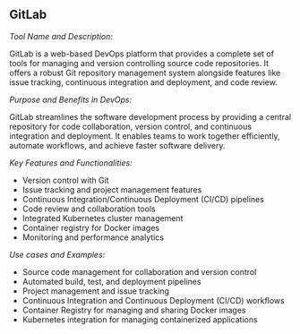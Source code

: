 ## GitLab

*Tool Name and Description:* 

GitLab is a web-based DevOps platform that provides a complete set of tools for managing and version controlling source code repositories. It offers a robust Git repository management system alongside features like issue tracking, continuous integration and deployment, and code review.

*Purpose and Benefits in DevOps:* 

GitLab streamlines the software development process by providing a central repository for code collaboration, version control, and continuous integration and deployment. It enables teams to work together efficiently, automate workflows, and achieve faster software delivery.

*Key Features and Functionalities:*
- Version control with Git
- Issue tracking and project management features
- Continuous Integration/Continuous Deployment (CI/CD) pipelines
- Code review and collaboration tools
- Integrated Kubernetes cluster management
- Container registry for Docker images
- Monitoring and performance analytics

*Use cases and Examples:*
- Source code management for collaboration and version control
- Automated build, test, and deployment pipelines
- Project management and issue tracking
- Continuous Integration and Continuous Deployment (CI/CD) workflows
- Container Registry for managing and sharing Docker images
- Kubernetes integration for managing containerized applications